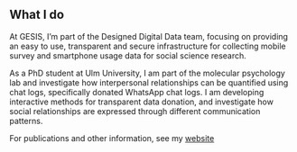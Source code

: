 ## What I do
At GESIS, I’m part of the Designed Digital Data team, focusing on providing an easy to use, transparent and secure infrastructure for collecting mobile survey and smartphone usage data for social science research.

As a PhD student at Ulm University, I am part of the molecular psychology lab and investigate how interpersonal relationships can be quantified using chat logs, specifically donated WhatsApp chat logs. I am developing interactive methods for transparent data donation, and investigate how social relationships are expressed through different communication patterns.

For publications and other information, see my [website](https://www.juliankohne.com/)
